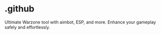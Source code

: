 # .github
Ultimate Warzone tool with aimbot, ESP, and more. Enhance your gameplay safely and effortlessly.
